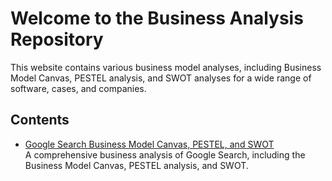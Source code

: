 # Welcome to the Business Analysis Repository

This website contains various business model analyses, including Business Model Canvas, PESTEL analysis, and SWOT analyses for a wide range of software, cases, and companies.

## Contents

- [Google Search Business Model Canvas, PESTEL, and SWOT](Google%20Search.md)  
  A comprehensive business analysis of Google Search, including the Business Model Canvas, PESTEL analysis, and SWOT.
